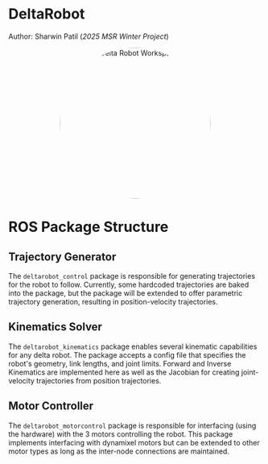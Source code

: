 # DeltaRobot
Author: Sharwin Patil (*2025 MSR Winter Project*)

<div style="text-align: center;">
  <img src="images/DeltaCircleTrajectory.gif" alt="Delta Robot Workspace" style="border-radius: 50%; width: 300px; height: 300px;">
</div>

# ROS Package Structure

## Trajectory Generator
The `deltarobot_control` package is responsible for generating trajectories for the robot to follow. Currently, some hardcoded trajectories are baked into the package, but the package will be extended to offer parametric trajectory generation, resulting in position-velocity trajectories.

## Kinematics Solver
The `deltarobot_kinematics` package enables several kinematic capabilities for any delta robot. The package accepts a config file that specifies the robot's geometry, link lengths, and joint limits. Forward and Inverse Kinematics are implemented here as well as the Jacobian for creating joint-velocity trajectories from position trajectories.

## Motor Controller
The `deltarobot_motorcontrol` package is responsible for interfacing (using the hardware) with the 3 motors controlling the robot. This package implements
interfacing with dynamixel motors but can be extended to other motor types as long as the inter-node connections are maintained.